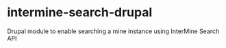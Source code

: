 # intermine-search-drupal
Drupal module to enable searching a mine instance using InterMine Search API
